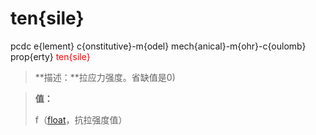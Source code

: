 # ten{sile}
pcdc e{lement} c{onstitutive}-m{odel} mech{anical}-m{ohr}-c{oulomb} prop{erty} <span style='color: red;'>ten{sile}</span>
> **描述：**拉应力强度。省缺值是0)

> 
> **值：**
> 
> f（[float](数据类型/float/)，抗拉强度值）

